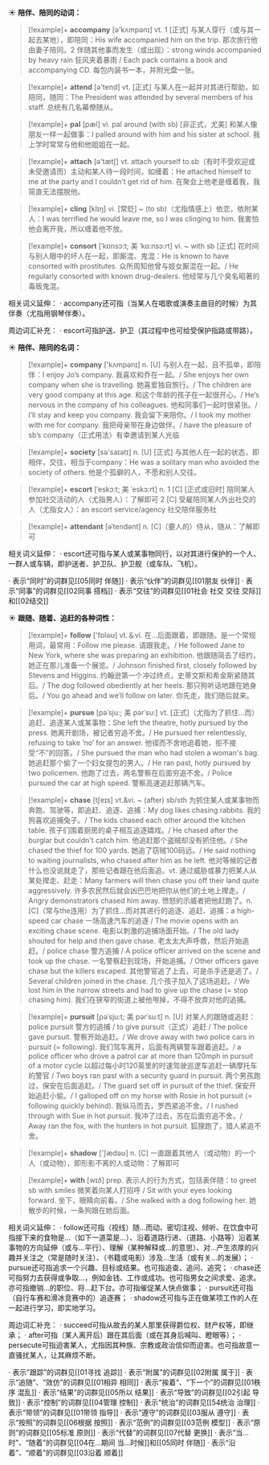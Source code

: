 ☀ <span class="category">**陪伴、陪同的动词：**</span>
>[!example]+ <span class="vocabulary">**accompany**</span> [ə'kʌmpənɪ] 
> <span class="definition">vt. 1 [正式] 与某人穿行（或与其一起去某地），即陪同：</span>His wife accompanied him on the trip. 那次旅行他由妻子陪同。<span class="definition">2 伴随其他事而发生（或出现）：</span>strong winds accompanied by heavy rain 狂风夹着暴雨 / Each pack contains a book and accompanying CD. 每包内装书一本，并附光盘一张。

>[!example]+ <span class="vocabulary">**attend**</span> [ə'tend] 
> <span class="definition">vt. [正式] 与某人在一起并对其进行帮助，如陪同，随同：</span>The President was attended by several members of his staff. 总统有几名幕僚随从。
           
>[!example]+ <span class="vocabulary">**pal**</span> [pæl]
> <span class="definition">vi. pal around (with sb) [非正式，尤美] 和某人像朋友一样一起做事：</span>I palled around with him and his sister at school. 我上学时常常与他和他姐姐在一起。

>[!example]+ <span class="vocabulary">**attach**</span> [ə'tætʃ] 
> <span class="definition">vt. attach yourself to sb（有时不受欢迎或未受邀请而）主动和某人待一段时间，如缠着：</span>He attached himself to me at the party and I couldn’t get rid of him. 在聚会上他老是缠着我，我简直无法摆脱他。
                      
>[!example]+ <span class="vocabulary">**cling**</span> [klɪŋ]
> <span class="definition">vi. [常贬] ~ (to sb)（尤指情感上）依恋，依附某人：</span>I was terrified he would leave me, so I was clinging to him. 我害怕他会离开我，所以缠着他不放。

>[!example]+ <span class="vocabulary">**consort**</span> [ˈkɒnsɔ:t; 美 ˈkɑ:nsɔ:rt]
> <span class="definition">vi. ~ with sb [正式] 花时间与别人眼中的坏人在一起，即厮混、鬼混：</span>He is known to have consorted with prostitutes. 众所周知他曾与妓女厮混在一起。/ He regularly consorted with known drug-dealers. 他经常与几个臭名昭著的毒贩鬼混。

相关词义延伸：
· accompany还可指（当某人在唱歌或演奏主曲目的时候）为其伴奏（尤指用钢琴伴奏）。

周边词汇补充：
· escort可指护送、护卫（其过程中也可给受保护指路或带路）。

☀ <span class="category">**陪伴、陪同的名词：**</span>
>[!example]+ <span class="vocabulary">**company**</span> ['kʌmpənɪ] 
> <span class="definition">n. [U] 与别人在一起，且不孤单，即陪伴：</span>I enjoy Jo’s company. 我喜欢和乔在一起。/ She enjoys her own company when she is travelling. 她喜爱独自旅行。/ The children are very good company at this age. 和这个年龄的孩子在一起很开心。/ He’s nervous in the company of his colleagues. 他和同事们一起时很紧张。/ I’ll stay and keep you company. 我会留下来陪你。/ I took my mother with me for company. 我把母亲带在身边做伴。/ have the pleasure of sb’s company（正式用法）有幸邀请到某人光临

>[!example]+ <span class="vocabulary">**society**</span> [sə'saɪətɪ] 
> <span class="definition">n. [U] [正式] 与其他人在一起的状态，即相伴，交往，相当于company：</span>He was a solitary man who avoided the society of others. 他是个孤僻的人，不愿和别人交往。
           
>[!example]+ <span class="vocabulary">**escort**</span> [ˈeskɔ:t; 美 ˈeskɔ:rt]
> <span class="definition">n. 1 [C] [正式或旧时] 陪同某人参加社交活动的人（尤指男人）：</span>了解即可 <span class="definition">2 [C] 受雇陪同某人外出社交的人（尤指女人）：</span>an escort service/agency 社交陪伴服务社
           
>[!example]+ <span class="vocabulary">**attendant**</span> [əˈtendənt]
> <span class="definition">n. [C]（要人的）侍从，随从：</span>了解即可

相关词义延伸：
· escort还可指与某人或某事物同行，以对其进行保护的一个人、一群人或车辆，即护送者、护卫队、护卫舰（或车队、飞机）。

· 表示“同时”的词群见[[05同时 伴随]]
· 表示“伙伴”的词群见[[01朋友 伙伴]]
· 表示“同事”的词群见[[02同事 搭档]]
· 表示“交往”的词群见[[01社会 社交 交往 交际]]和[[02结交]]

☀ <span class="category">**跟随、随着、追赶的各种词性：**</span>
>[!example]+ <span class="vocabulary">**follow**</span> ['fɒləʊ] 
> <span class="definition">vt.＆vi. 在…后面跟着，即跟随。是一个常规用词，最常用：</span>Follow me please. 请跟我走。/ He followed Jane to New York, where she was preparing an exhibition. 他跟随简去了纽约，她正在那儿准备一个展览。/ Johnson finished first, closely followed by Stevens and Higgins. 约翰逊第一个冲过终点，史蒂文斯和希金斯紧随其后。/ The dog followed obediently at her heels. 那只狗听话地跟在她身后。/ You go ahead and we’ll follow on later. 你先走，我们随后就来。
           
>[!example]+ <span class="vocabulary">**pursue**</span> [pəˈsju:; 美 pərˈsu:]
> <span class="definition">vt. [正式]（尤指为了抓住…而）追赶、追逐某人或某事物：</span>She left the theatre, hotly pursued by the press. 她离开剧场，被记者穷追不舍。/ He pursued her relentlessly, refusing to take ‘no’ for an answer. 他锲而不舍地追着她，拒不接受“不”的回答。/ She pursued the man who had stolen a woman's bag. 她追赶那个偷了一个妇女提包的男人。/ He ran past, hotly pursued by two policemen. 他跑了过去，两名警察在后面穷追不舍。/ Police pursued the car at high speed. 警察高速追赶那辆汽车。
           
>[!example]+ <span class="vocabulary">**chase**</span> [tʃeɪs]
> <span class="definition">vt.&vi. ~ (after) sb/sth 为抓住某人或某事物而奔跑、驾驶等，即追赶、追逐、追捕：</span>My dog likes chasing rabbits. 我的狗喜欢追捕兔子。/ The kids chased each other around the kitchen table. 孩子们围着厨房的桌子相互追逐嬉戏。/ He chased after the burglar but couldn't catch him. 他追赶那个盗贼却没有抓住他。/ She chased the thief for 100 yards. 她追了窃贼100码远。/ He said nothing to waiting journalists, who chased after him as he left. 他对等候的记者什么也没说就走了，那些记者跟在他后面追。<span class="definition">vt. 通过威胁或暴力把某人从某处撵走、赶走：</span>Many farmers will then chase you off their land quite aggressively. 许多农民然后就会凶巴巴地把你从他们的土地上撵走。/ Angry demonstrators chased him away. 愤怒的示威者把他赶跑了。<span class="definition">n. [C]（常与the连用）为了抓住…而对其进行的追逐、追赶、追捕：</span>a high-speed car chase 一场高速汽车的追逐 / The movie opens with an exciting chase scene. 电影以刺激的追捕场面开始。/ The old lady shouted for help and then gave chase. 老太太大声呼救，然后开始追赶。/ police chase 警方追捕 / A police officer arrived on the scene and took up the chase. 一名警察赶到现场，开始追捕。/ Other officers gave chase but the killers escaped. 其他警官追了上去，可是杀手还是逃了。/ Several children joined in the chase. 几个孩子加入了这场追赶。/ We lost him in the narrow streets and had to give up the chase (= stop chasing him). 我们在狭窄的街道上被他甩掉，不得不放弃对他的追捕。
           
>[!example]+ <span class="vocabulary">**pursuit**</span> [pəˈsju:t; 美 pərˈsu:t]
> <span class="definition">n. [U] 对某人的跟随或追赶：</span>police pursuit 警方的追捕 / to give pursuit（正式）追赶 / The police gave pursuit. 警察开始追赶。/ We drove away with two police cars in pursuit (= following). 我们驾车离开，后面有两辆警车跟着追赶。/ a police officer who drove a patrol car at more than 120mph in pursuit of a motor cycle 以超过每小时120英里的时速驾驶巡逻车追赶一辆摩托车的警官 / Two boys ran past with a security guard in pursuit. 两个男孩跑过，保安在后面追赶。/ The guard set off in pursuit of the thief. 保安开始追赶小偷。/ I galloped off on my horse with Rosie in hot pursuit (= following quickly behind). 我纵马而去，罗西紧追不舍。/ I rushed through with Sue in hot pursuit. 我冲了过去，苏在后面穷追不舍。/ Away ran the fox, with the hunters in hot pursuit. 狐狸跑了，猎人紧追不舍。

>[!example]+ <span class="vocabulary">**shadow**</span> ['ʃædəʊ] 
> <span class="definition">n. [C] 一直跟着其他人（或动物）的一个人（或动物），即形影不离的人或动物：</span>了解即可

>[!example]+ <span class="vocabulary">**with**</span> [wɪð] 
> <span class="definition">prep. 表示人的行为方式，包括表伴随：</span>to greet sb with smiles 微笑着向某人打招呼 / Sit with your eyes looking forward. 坐下，眼睛向前看。/ She walked with a dog following her. 她散步的时候，一条狗跟在她后面。

相关词义延伸：
· follow还可指（视线）随…而动、密切注视、倾听、在饮食中可指接下来的食物是…（如下一道菜是…）、沿着道路行进、（道路、小路等）沿着某事物的方向延伸（或与…平行）、理解（某种解释或…的意思）、对…产生浓厚的兴趣并关注之（常是随时关注）、（书籍或电影）涉及…生活（或有关…的发展）；
· pursue还可指追求一个兴趣、目标或结果。也可指追查、追问、追究；
· chase还可指努力去获得或争取…，例如金钱、工作或成功。也可指男女之间求爱、追求。亦可指撤销…的职位、将…赶下台。亦可指催促某人快点做事；
· pursuit还可指（自行车赛和滑冰竞赛中的）追逐赛；
· shadow还可指与正在做某项工作的人在一起进行学习，即实地学习。

周边词汇补充：
· succeed可指从故去的某人那里获得爵位权、财产权等，即继承；
· after可指（某人离开后）跟在其后面（或在其身后喊叫、瞪眼等）；
· persecute可指迫害某人，尤指因其种族、宗教或政治信仰而迫害。也可指故意一直骚扰某人，让其麻烦不断。

· 表示”跟踪”的词群见[[01寻找 追踪]]
· 表示“附属”的词群见[[02附属 属于]]
· 表示“追随”、“效仿”的词群见[[01相异 相同]]
· 表示“挨着”、“下一个”的词群见[[01秩序 混乱]]
· 表示“结果”的词群见[[05所以 结果]]
· 表示“导致”的词群见[[02引起 导致]]
· 表示“控制”的词群见[[04管理 控制]]
· 表示“统治”的词群见[[54统治 治理]]
· 表示“带领”的词群见[[01带领 指导]]
· 表示“遵守”的词群见[[03服从 遵守]]
· 表示“按照”的词群见[[06根据 按照]]
· 表示“范例”的词群见[[03范例 模型]]
· 表示“原则”的词群见[[05标准 原则]]
· 表示“代替”的词群见[[07代替 更换]]
· 表示“当…时”、“随着”的词群见[[04在…期间 当…时候]]和[[05同时 伴随]]
· 表示“沿着”、“顺着”的词群见[[03沿着 顺着]]
